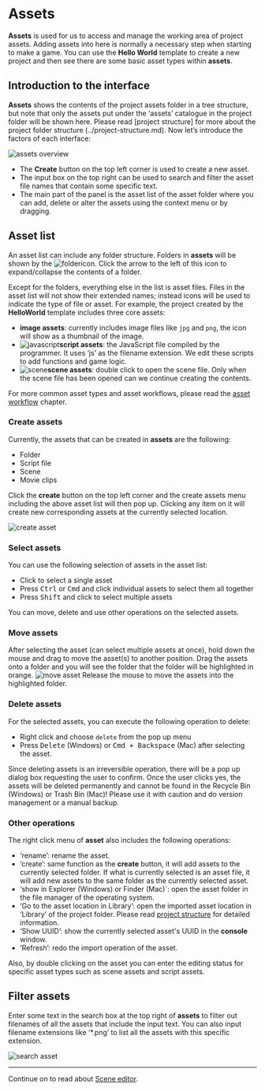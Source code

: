 # Assets

**Assets** is used for us to access and manage the working area of project assets. Adding assets into here is normally a necessary step when starting to make a game. You can use the **Hello World** template to create a new project and then see there are some basic asset types within **assets**.

## Introduction to the interface

**Assets** shows the contents of the project assets folder in a tree structure, but note that only the assets put under the ‘assets’ catalogue in the project folder will be shown here. Please read [project structure] for more about the project folder structure (../project-structure.md). Now let’s introduce the factors of each interface:

![assets overview](assets/overview.png)

- The **Create** button on the top left corner is used to create a new asset.
- The input box on the top right can be used to search and filter the asset file names that contain some specific text.
- The main part of the panel is the asset list of the asset folder where you can add, delete or alter the assets using the context menu or by dragging.

## Asset list

An asset list can include any folder structure. Folders in **assets** will be shown by the ![folder](assets/folder.png)icon. Click the arrow to the left of this icon to expand/collapse the contents of a folder.

Except for the folders, everything else in the list is asset files. Files in the asset list will not show their extended names; instead icons will be used to indicate the type of file or asset. For example, the project created by the **HelloWorld** template includes three core assets:

- **image assets**: currently includes image files like `jpg` and `png`, the icon will show as a thumbnail of the image.
- ![javascript](assets/javascript.png)**script assets**: the JavaScript file compiled by the programmer. It uses ‘js’ as the filename extension. We edit these scripts to add functions and game logic.
- ![scene](assets/scene.png)**scene assets**: double click to open the scene file. Only when the scene file has been opened can we continue creating the contents.

For more common asset types and asset workflows, please read the [asset workflow](../asset-workflow/index.md) chapter.

### Create assets

Currently, the assets that can be created in **assets** are the following:

- Folder
- Script file
- Scene
- Movie clips

Click the **create** button on the top left corner and the create assets menu including the above asset list will then pop up. Clicking any item on it will create new corresponding assets at the currently selected location.

![create asset](assets/create_scene.png)

### Select assets

You can use the following selection of assets in the asset list:

- Click to select a single asset
- Press <kbd>Ctrl</kbd> or <kbd>Cmd</kbd> and click individual assets to select them all together
- Press <kbd>Shift</kbd> and click to select multiple assets

You can move, delete and use other operations on the selected assets.

### Move assets

After selecting the asset (can select multiple assets at once), hold down the mouse and drag to move the asset(s) to another position. Drag the assets onto a folder and you will see the folder that the folder will be highlighted in orange.
![move asset](assets/move_asset.png)
Release the mouse to move the assets into the highlighted folder.

### Delete assets

For the selected assets, you can execute the following operation to delete:

- Right click and choose `delete` from the pop up menu
- Press <kbd>Delete</kbd> (Windows) or <kbd>Cmd + Backspace</kbd> (Mac) after selecting the asset.

Since deleting assets is an irreversible operation, there will be a pop up dialog box requesting the user to confirm. Once the user clicks yes, the assets will be deleted permanently and cannot be found in the Recycle Bin (Windows) or Trash Bin (Mac)! Please use it with caution and do version management or a manual backup.

### Other operations

The right click menu of **asset** also includes the following operations:

- ‘rename’: rename the asset.
- ‘create’: same function as the **create** button, it will add assets to the currently selected folder. If what is currently selected is an asset file, it will add new assets to the same folder as the currently selected asset.
- ‘show in Explorer (Windows) or Finder (Mac)`: open the asset folder in the file manager of the operating system.
- ‘Go to the asset location in Library’: open the imported asset location in ‘Library’ of the project folder. Please read [project structure](../project-structure.md) for detailed information.
- ‘Show UUID’: show the currently selected asset's UUID in the **console** window.
- ‘Refresh’: redo the import operation of the asset.

Also, by double clicking on the asset you can enter the editing status for specific asset types such as scene assets and script assets.

## Filter assets

Enter some text in the search box at the top right of **assets** to filter out filenames of all the assets that include the input text. You can also input filename extensions like ‘*.png’ to list all the assets with this specific extension.


![search asset](https://cloud.githubusercontent.com/assets/344547/9376761/ffbc3312-4743-11e5-9b3e-d7f5abe64b95.png)

---

Continue on to read about [Scene editor](scene.md).
